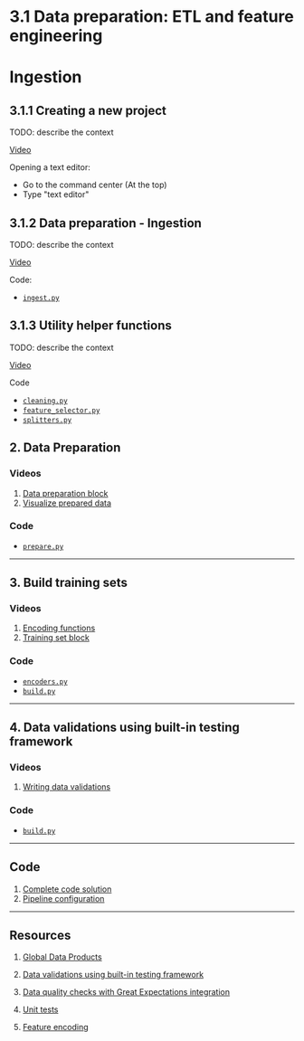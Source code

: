 # 3.1 Data preparation: ETL and feature engineering

# Ingestion

## 3.1.1 Creating a new project

TODO: describe the context

[Video](https://youtu.be/7hKrQmoARD8)

Opening a text editor:

* Go to the command center (At the top)
* Type "text editor"

## 3.1.2 Data preparation - Ingestion

TODO: describe the context

[Video](https://youtu.be/1lSOdTpoRug)

Code: 
- [`ingest.py`](https://github.com/mage-ai/mlops/blob/master/mlops/unit_3_observability/data_loaders/ingest.py)


## 3.1.3 Utility helper functions

TODO: describe the context

[Video](https://youtu.be/FBh3P19lXj4)


Code

- [`cleaning.py`](https://github.com/mage-ai/mlops/blob/master/mlops/utils/data_preparation/cleaning.py)
- [`feature_selector.py`](https://github.com/mage-ai/mlops/blob/master/mlops/utils/data_preparation/feature_selector.py)
- [`splitters.py`](https://github.com/mage-ai/mlops/blob/master/mlops/utils/data_preparation/splitters.py)




## 2. Data Preparation

### Videos

1. [Data preparation block](https://youtu.be/TcTMVn3BxeY)
1. [Visualize prepared data](https://youtu.be/j0Hfaoc5wRY)

### Code

-   [`prepare.py`](https://github.com/mage-ai/mlops/blob/master/mlops/unit_3_observability/transformers/prepare.py)

---

## 3. Build training sets

### Videos

1. [Encoding functions](https://youtu.be/z8erMV-6joY)
1. [Training set block](https://youtu.be/qSzcfSHjJoY)

### Code

-   [`encoders.py`](https://github.com/mage-ai/mlops/blob/master/mlops/utils/data_preparation/encoders.py)
-   [`build.py`](https://github.com/mage-ai/mlops/blob/master/mlops/unit_3_observability/data_exporters/build.py)

---

## 4. Data validations using built-in testing framework

### Videos

1. [Writing data validations](https://youtu.be/tYPAl4Q8kpw)

### Code

-   [`build.py`](https://github.com/mage-ai/mlops/blob/master/mlops/unit_3_observability/data_exporters/build.py)

---

## Code

1. [Complete code solution](https://github.com/mage-ai/mlops)
1. [Pipeline configuration](https://github.com/mage-ai/mlops/blob/master/mlops/unit_3_observability/pipelines/data_preparation/metadata.yaml)

---

## Resources

1. [Global Data Products](https://docs.mage.ai/orchestration/global-data-products/overview)

1. [Data validations using built-in testing framework](https://docs.mage.ai/development/data-validation)

1. [Data quality checks with Great Expectations integration](https://docs.mage.ai/development/testing/great-expectations)

1. [Unit tests](https://docs.mage.ai/development/testing/unit-tests)

1. [Feature encoding](https://www.mage.ai/blog/qualitative-data)
